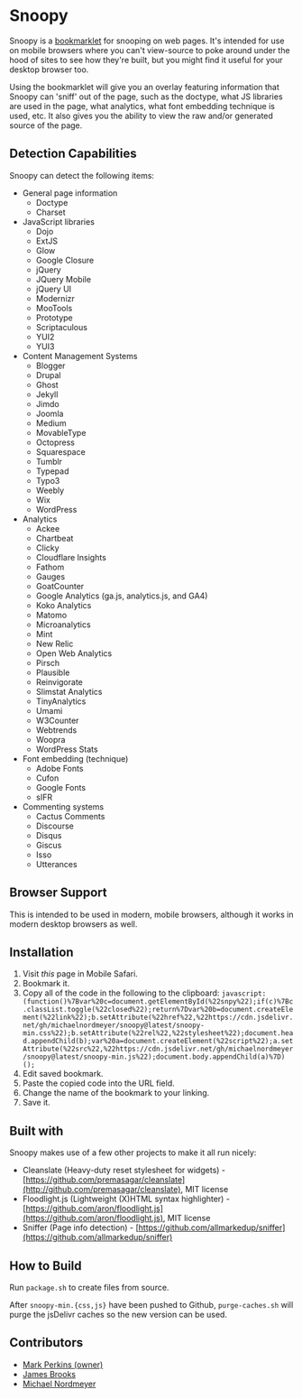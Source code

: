 # Snoopy

Snoopy is a [bookmarklet](https://en.wikipedia.org/wiki/Bookmarklet) for snooping on web pages. It's intended for use on mobile browsers where you can't view-source to poke around under the hood of sites to see how they're built, but you might find it useful for your desktop browser too.

Using the bookmarklet will give you an overlay featuring information that Snoopy can 'sniff' out of the page, such as the doctype, what JS libraries are used in the page, what analytics, what font embedding technique is used, etc. It also gives you the ability to view the raw and/or generated source of the page.

## Detection Capabilities

Snoopy can detect the following items:

* General page information
  * Doctype
  * Charset
* JavaScript libraries
  * Dojo
  * ExtJS
  * Glow
  * Google Closure
  * jQuery
  * JQuery Mobile
  * jQuery UI
  * Modernizr
  * MooTools
  * Prototype
  * Scriptaculous
  * YUI2
  * YUI3
* Content Management Systems
  * Blogger
  * Drupal
  * Ghost
  * Jekyll
  * Jimdo
  * Joomla
  * Medium
  * MovableType
  * Octopress
  * Squarespace
  * Tumblr
  * Typepad
  * Typo3
  * Weebly
  * Wix
  * WordPress
* Analytics
  * Ackee
  * Chartbeat
  * Clicky
  * Cloudflare Insights
  * Fathom
  * Gauges
  * GoatCounter
  * Google Analytics (ga.js, analytics.js, and GA4)
  * Koko Analytics
  * Matomo
  * Microanalytics
  * Mint
  * New Relic
  * Open Web Analytics
  * Pirsch
  * Plausible
  * Reinvigorate
  * Slimstat Analytics
  * TinyAnalytics
  * Umami
  * W3Counter
  * Webtrends
  * Woopra
  * WordPress Stats
* Font embedding (technique)
  * Adobe Fonts
  * Cufon
  * Google Fonts
  * sIFR
* Commenting systems
  * Cactus Comments
  * Discourse
  * Disqus
  * Giscus
  * Isso
  * Utterances

## Browser Support

This is intended to be used in modern, mobile browsers, although it works in modern desktop browsers as well.

## Installation

1. Visit *this* page in Mobile Safari.
2. Bookmark it.
3. Copy all of the code in the following to the clipboard: `javascript:(function()%7Bvar%20c=document.getElementById(%22snpy%22);if(c)%7Bc.classList.toggle(%22closed%22);return%7Dvar%20b=document.createElement(%22link%22);b.setAttribute(%22href%22,%22https://cdn.jsdelivr.net/gh/michaelnordmeyer/snoopy@latest/snoopy-min.css%22);b.setAttribute(%22rel%22,%22stylesheet%22);document.head.appendChild(b);var%20a=document.createElement(%22script%22);a.setAttribute(%22src%22,%22https://cdn.jsdelivr.net/gh/michaelnordmeyer/snoopy@latest/snoopy-min.js%22);document.body.appendChild(a)%7D)();`
4. Edit saved bookmark.
5. Paste the copied code into the URL field.
6. Change the name of the bookmark to your linking.
7. Save it.

## Built with

Snoopy makes use of a few other projects to make it all run nicely:

* Cleanslate (Heavy-duty reset stylesheet for widgets) - [https://github.com/premasagar/cleanslate](http://github.com/premasagar/cleanslate), MIT license
* Floodlight.js (Lightweight (X)HTML syntax highlighter) - [https://github.com/aron/floodlight.js](https://github.com/aron/floodlight.js), MIT license
* Sniffer (Page info detection) - [https://github.com/allmarkedup/sniffer](https://github.com/allmarkedup/sniffer)

## How to Build

Run `package.sh` to create files from source.

After `snoopy-min.{css,js}` have been pushed to Github, `purge-caches.sh` will purge the jsDelivr caches so the new version can be used.

## Contributors

* [Mark Perkins (owner)](https://github.com/allmarkedup)
* [James Brooks](https://github.com/jbrooksuk)
* [Michael Nordmeyer](https://github.com/michaelnordmeyer)
